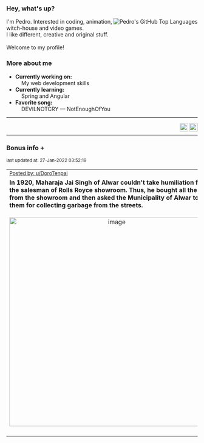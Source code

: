 ### Hey, what's up?
<img align="right" alt="Pedro's GitHub Top Languages" src="https://github-readme-stats.vercel.app/api/top-langs/?username=PedrosUsername&exclude_repo=HW2&layout=compact" />

I'm Pedro. Interested in coding, animation, witch-house and video games.<br>
I like different, creative and original stuff.<br><br>
Welcome to my profile!

### More about me
- **Currently working on:**  
&nbsp;&nbsp;&nbsp;&nbsp;My web development skills
- **Currently learning:**  
&nbsp;&nbsp;&nbsp;&nbsp;Spring and Angular
- **Favorite song:**  
&nbsp;&nbsp;&nbsp;&nbsp;DEVILNOTCRY — NotEnoughOfYou
___
[<img align="right" alt="LinkedIn" width="22px" src="https://cdn.jsdelivr.net/npm/simple-icons@v3/icons/linkedin.svg" />][linkedin]
&nbsp;&nbsp;
[<img align="right" alt="Email" width="22px" src="https://cdn.jsdelivr.net/npm/simple-icons@v3/icons/gmail.svg" />][gmail]
___

### Bonus info +

<p align="left"><sub>last updated at: 27-Jan-2022 03:52:19</sub></p>

|   |
| --- |
| <sub>[Posted by: u/DoroTenpai][source]</sub> |
| **In 1920, Maharaja Jai Singh of Alwar couldn't take humiliation from the salesman of Rolls Royce showroom. Thus, he bought all the cars from the showroom and then asked the Municipality of Alwar to use them for collecting garbage from the streets.** | 
|<p align="center"> <img alt="image" src="https://i.redd.it/u1hqegwbqwd81.jpg" width="550" /> </p>|
|   |

  



  
  
  
[linkedin]: https://linkedin.com/in/pedro-h-r-gomes-8a487b14a/
[gmail]: mailto:pilique11@gmail.com
[source]: https://www.reddit.com/r/interestingasfuck/comments/scp8sn/in_1920_maharaja_jai_singh_of_alwar_couldnt_take/
[PushshiftAPI]: https://github.com/pushshift/api